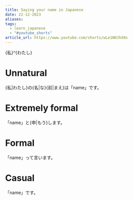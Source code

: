 ```yaml
---
title: Saying your name in Japanese
date: 22-12-2023
aliases: 
tags:
  - learn_japanese
  - "#youtube_shorts"
article_url: https://www.youtube.com/shorts/wLe1N0JhX0s
---
```


{私}^{わたし}
# Unnatural
{私|わたし}の{名|な}{前|まえ}は「name」です。

# Extremely formal
「name」と{申|もう}します。

# Formal
「name」って言います。

# Casual
「name」です。